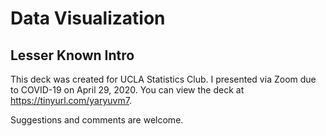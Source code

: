 # Data Visualization
## Lesser Known Intro

This deck was created for UCLA Statistics Club. I presented via Zoom due to COVID-19 on April 29, 2020. You can view the deck at https://tinyurl.com/yaryuvm7.

Suggestions and comments are welcome.
